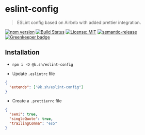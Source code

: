 # eslint-config

> ESLint config based on Airbnb with added prettier integration.

[![npm version](https://badge.fury.io/js/%40k.sh%2Feslint-config.svg)](https://badge.fury.io/js/%40k.sh%2Feslint-config)
[![Build Status](https://travis-ci.org/buz-zard/eslint-config.svg?branch=master)](https://travis-ci.org/buz-zard/eslint-config)
[![License: MIT](https://img.shields.io/badge/License-MIT-yellow.svg)](https://opensource.org/licenses/MIT)
[![semantic-release](https://img.shields.io/badge/%20%20%F0%9F%93%A6%F0%9F%9A%80-semantic--release-e10079.svg)](https://github.com/semantic-release/semantic-release)
[![Greenkeeper badge](https://badges.greenkeeper.io/buz-zard/eslint-config.svg)](https://greenkeeper.io/)

## Installation

- `npm i -D @k.sh/eslint-config`

- Update `.eslintrc` file

```json
{
  "extends": ["@k.sh/eslint-config"]
}
```

- Create a `.prettierrc` file

```json
{
  "semi": true,
  "singleQuote": true,
  "trailingComma": "es5"
}
```
